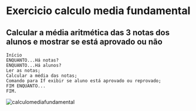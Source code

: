 # Exercicio calculo media fundamental
## Calcular a média aritmética das 3 notas dos alunos e mostrar se está aprovado ou não
```
Início
ENQUANTO...Há notas?
ENQUANTO...Há alunos?
Ler as notas;
Calcular a média das notas;
Comando para If exibir se aluno está aprovado ou reprovado;
FIM ENQUANTO...
FIM.
```
![calculomediafundamental](https://user-images.githubusercontent.com/103973579/169722316-5edf49aa-7fa3-44d8-a53f-69ad5a16c686.png)

